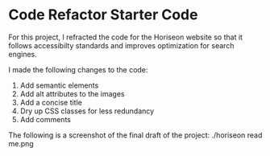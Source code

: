 # Code Refactor Starter Code

For this project, I refracted the code for the Horiseon website so that it follows accessibilty standards and improves optimization for search engines.

I made the following changes to the code: 
1. Add semantic elements 
2. Add alt attributes to the images
3. Add a concise title
4. Dry up CSS classes for less redundancy
5. Add comments

The following is a screenshot of the final draft of the project:
./horiseon read me.png



